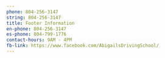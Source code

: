 ```yaml
---
phone: 804-256-3147
string: 804-256-3147
title: Footer Information
en-phone: 804-256-3147
es-phone: 804-799-1776
contact-hours: 9AM - 4PM
fb-link: https://www.facebook.com/AbigailsDrivingSchool/
---
```

